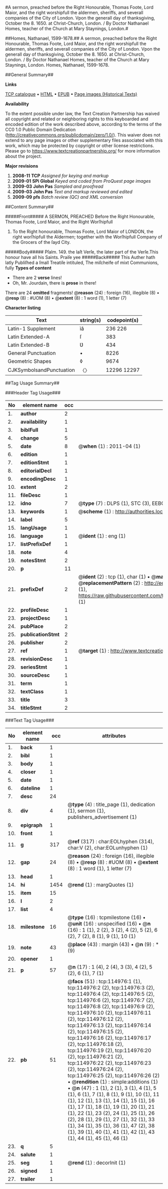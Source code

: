 #A sermon, preached before the Right Honourable, Thomas Foote, Lord Maior, and the right worshipfull the aldermen, sheriffs, and severall companies of the City of London. Vpon the generall day of thanksgiving, October the 8. 1650. at Christ-Church, London. / By Doctor Nathanael Homes, teacher of the Church at Mary Staynings, London.#

##Homes, Nathanael, 1599-1678.##
A sermon, preached before the Right Honourable, Thomas Foote, Lord Maior, and the right worshipfull the aldermen, sheriffs, and severall companies of the City of London. Vpon the generall day of thanksgiving, October the 8. 1650. at Christ-Church, London. / By Doctor Nathanael Homes, teacher of the Church at Mary Staynings, London.
Homes, Nathanael, 1599-1678.

##General Summary##

**Links**

[TCP catalogue](http://www.ota.ox.ac.uk/tcp/)  • 
[HTML](http://tei.it.ox.ac.uk/tcp/Texts-HTML/free/A86/A86504.html)  • 
[EPUB](http://tei.it.ox.ac.uk/tcp/Texts-EPUB/free/A86/A86504.epub) • 
[Page images (Historical Texts)](https://historicaltexts.jisc.ac.uk/eebo-99862800e)

**Availability**

To the extent possible under law, the Text Creation Partnership has waived all copyright and related or neighboring rights to this keyboarded and encoded edition of the work described above, according to the terms of the CC0 1.0 Public Domain Dedication (http://creativecommons.org/publicdomain/zero/1.0/). This waiver does not extend to any page images or other supplementary files associated with this work, which may be protected by copyright or other license restrictions. Please go to https://www.textcreationpartnership.org/ for more information about the project.

**Major revisions**

1. __2008-11__ __TCP__ *Assigned for keying and markup*
1. __2009-01__ __SPi Global__ *Keyed and coded from ProQuest page images*
1. __2009-03__ __John Pas__ *Sampled and proofread*
1. __2009-03__ __John Pas__ *Text and markup reviewed and edited*
1. __2009-09__ __pfs__ *Batch review (QC) and XML conversion*

##Content Summary##

#####Front#####
A SERMON, PREACHED Before the Right Honourable, Thomas Foote, Lord Maior, and the Right Worſhipfull 
1. To the Right honourable, Thomas Foote, Lord Maior of LONDON, the right worſhipfull the Aldermen; together with the Worſhipfull Company of the Grocers of the ſayd City.

#####Body#####
Pſalm. 149. the laſt Verſe, the later part of the Verſe.This honour have all his Saints. Praiſe yee 
#####Back#####
This Auther hath latly Publiſhed a ſmall Treatiſe intituled, The miſcheife of mixt Communions, fully
**Types of content**

  * There are 2 **verse** lines!
  * Oh, Mr. Jourdain, there is **prose** in there!

There are 24 **omitted** fragments! 
 @__reason__ (24) : foreign (16), illegible (8)  •  @__resp__ (8) : #UOM (8)  •  @__extent__ (8) : 1 word (1), 1 letter (7)

**Character listing**


|Text|string(s)|codepoint(s)|
|---|---|---|
|Latin-1 Supplement|ìâ|236 226|
|Latin Extended-A|ſ|383|
|Latin Extended-B|Ʋ|434|
|General Punctuation|•|8226|
|Geometric Shapes|◊|9674|
|CJKSymbolsandPunctuation|〈〉|12296 12297|

##Tag Usage Summary##

###Header Tag Usage###

|No|element name|occ|attributes|
|---|---|---|---|
|1.|__author__|2||
|2.|__availability__|1||
|3.|__biblFull__|1||
|4.|__change__|5||
|5.|__date__|8| @__when__ (1) : 2011-04 (1)|
|6.|__edition__|1||
|7.|__editionStmt__|1||
|8.|__editorialDecl__|1||
|9.|__encodingDesc__|1||
|10.|__extent__|2||
|11.|__fileDesc__|1||
|12.|__idno__|7| @__type__ (7) : DLPS (1), STC (3), EEBO-CITATION (1), PROQUEST (1), VID (1)|
|13.|__keywords__|1| @__scheme__ (1) : http://authorities.loc.gov/ (1)|
|14.|__label__|5||
|15.|__langUsage__|1||
|16.|__language__|1| @__ident__ (1) : eng (1)|
|17.|__listPrefixDef__|1||
|18.|__note__|4||
|19.|__notesStmt__|2||
|20.|__p__|11||
|21.|__prefixDef__|2| @__ident__ (2) : tcp (1), char (1)  •  @__matchPattern__ (2) : ([0-9\-]+):([0-9IVX]+) (1), (.+) (1)  •  @__replacementPattern__ (2) : http://eebo.chadwyck.com/downloadtiff?vid=$1&page=$2 (1), https://raw.githubusercontent.com/textcreationpartnership/Texts/master/tcpchars.xml#$1 (1)|
|22.|__profileDesc__|1||
|23.|__projectDesc__|1||
|24.|__pubPlace__|2||
|25.|__publicationStmt__|2||
|26.|__publisher__|2||
|27.|__ref__|1| @__target__ (1) : http://www.textcreationpartnership.org/docs/. (1)|
|28.|__revisionDesc__|1||
|29.|__seriesStmt__|1||
|30.|__sourceDesc__|1||
|31.|__term__|1||
|32.|__textClass__|1||
|33.|__title__|3||
|34.|__titleStmt__|2||


###Text Tag Usage###

|No|element name|occ|attributes|
|---|---|---|---|
|1.|__back__|1||
|2.|__bibl__|1||
|3.|__body__|1||
|4.|__closer__|1||
|5.|__date__|1||
|6.|__dateline__|1||
|7.|__desc__|24||
|8.|__div__|4| @__type__ (4) : title_page (1), dedication (1), sermon (1), publishers_advertisement (1)|
|9.|__epigraph__|1||
|10.|__front__|1||
|11.|__g__|317| @__ref__ (317) : char:EOLhyphen (314), char:V (2), char:EOLunhyphen (1)|
|12.|__gap__|24| @__reason__ (24) : foreign (16), illegible (8)  •  @__resp__ (8) : #UOM (8)  •  @__extent__ (8) : 1 word (1), 1 letter (7)|
|13.|__head__|1||
|14.|__hi__|1454| @__rend__ (1) : margQuotes (1)|
|15.|__item__|15||
|16.|__l__|2||
|17.|__list__|4||
|18.|__milestone__|16| @__type__ (16) : tcpmilestone (16)  •  @__unit__ (16) : unspecified (16)  •  @__n__ (16) : 1 (1), 2 (2), 3 (2), 4 (2), 5 (2), 6 (2), 7 (2), 8 (1), 9 (1), 10 (1)|
|19.|__note__|43| @__place__ (43) : margin (43)  •  @__n__ (9) : * (9)|
|20.|__opener__|1||
|21.|__p__|57| @__n__ (17) : 1 (4), 2 (4), 3 (3), 4 (2), 5 (2), 6 (1), 7 (1)|
|22.|__pb__|51| @__facs__ (51) : tcp:114976:1 (1), tcp:114976:2 (2), tcp:114976:3 (2), tcp:114976:4 (2), tcp:114976:5 (2), tcp:114976:6 (2), tcp:114976:7 (2), tcp:114976:8 (2), tcp:114976:9 (2), tcp:114976:10 (2), tcp:114976:11 (2), tcp:114976:12 (2), tcp:114976:13 (2), tcp:114976:14 (2), tcp:114976:15 (2), tcp:114976:16 (2), tcp:114976:17 (2), tcp:114976:18 (2), tcp:114976:19 (2), tcp:114976:20 (2), tcp:114976:21 (2), tcp:114976:22 (2), tcp:114976:23 (2), tcp:114976:24 (2), tcp:114976:25 (2), tcp:114976:26 (2)  •  @__rendition__ (1) : simple:additions (1)  •  @__n__ (47) : 1 (1), 2 (1), 3 (1), 4 (1), 5 (1), 6 (1), 7 (1), 8 (1), 9 (1), 10 (1), 11 (1), 12 (1), 13 (1), 14 (1), 15 (1), 16 (1), 17 (1), 18 (1), 19 (1), 20 (1), 21 (1), 22 (1), 23 (2), 24 (1), 25 (1), 26 (2), 28 (1), 29 (1), 27 (1), 32 (1), 33 (1), 34 (1), 35 (1), 36 (1), 47 (2), 38 (1), 39 (1), 40 (1), 41 (1), 42 (1), 43 (1), 44 (1), 45 (1), 46 (1)|
|23.|__q__|5||
|24.|__salute__|1||
|25.|__seg__|1| @__rend__ (1) : decorInit (1)|
|26.|__signed__|1||
|27.|__trailer__|1||
